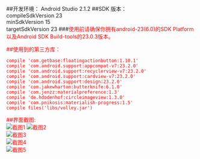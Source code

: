 



##开发环境：
Android Studio 2.1.2
##SDK 版本：  
compileSdkVersion 23  
minSdkVersion 15  
targetSdkVersion 23
###<font color=red>使用前请确保你拥有android-23(6.0)的SDK Platform以及Android SDK Build-tools的23.0.3版本。  

##使用到的第三方库：  

    compile 'com.getbase:floatingactionbutton:1.10.1'
    compile 'com.android.support:appcompat-v7:23.2.0'
    compile 'com.android.support:recyclerview-v7:23.2.0'
    compile 'com.android.support:cardview-v7:23.2.0'
    compile 'com.android.support:design:23.2.0'
    compile 'com.jakewharton:butterknife:6.1.0'
    compile 'com.jenzz:materialpreference:1.3'
    compile 'de.hdodenhof:circleimageview:1.3.0'
    compile 'com.pnikosis:materialish-progress:1.5'
    compile files('libs/volley.jar')


##界面截图:  
![截图1](http://git.oschina.net/uploads/images/2016/0625/222028_6a80be30_24648.png "截图1")
![截图2](http://git.oschina.net/uploads/images/2016/0624/134907_bd7a5b1d_24648.png "截图2")  
![截图3](http://git.oschina.net/uploads/images/2016/0624/134924_b5caf5e2_24648.png "截图3")  
![截图4](http://git.oschina.net/uploads/images/2016/0624/134939_0f071b4b_24648.png "截图4")  
![截图5](http://git.oschina.net/uploads/images/2016/0624/134951_d02ee112_24648.png "截图5")
